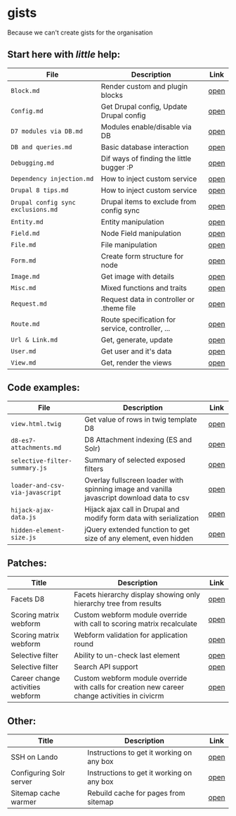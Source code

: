 # gists
Because we can't create gists for the organisation

## Start here with *little* help:
| File | Description | Link |
| --- | --- | --- |
| `Block.md` | Render custom and plugin blocks | [open](https://github.com/MantaRayMedia/gists/blob/master/Block.md) |
| `Config.md` | Get Drupal config, Update Drupal config | [open](https://github.com/MantaRayMedia/gists/blob/master/Config.md) |
| `D7 modules via DB.md` | Modules enable/disable via DB | [open](https://github.com/MantaRayMedia/gists/blob/master/D7%20modules%20via%20DB.md) |
| `DB and queries.md` | Basic database interaction | [open](https://github.com/MantaRayMedia/gists/blob/master/DB%20and%20queries.md) |
| `Debugging.md` | Dif ways of finding the little bugger :P | [open](https://github.com/MantaRayMedia/gists/blob/master/Debugging.md) |
| `Dependency injection.md` | How to inject custom service | [open](https://github.com/MantaRayMedia/gists/blob/master/Dependency%20injection.md) |
| `Drupal 8 tips.md` | How to inject custom service | [open](https://github.com/MantaRayMedia/gists/blob/master/Drupal%208%20tips.md) |
| `Drupal config sync exclusions.md` | Drupal items to exclude from config sync | [open](https://github.com/MantaRayMedia/gists/blob/master/Drupal%20config%20sync%20exclusions.md) |
| `Entity.md` | Entity manipulation | [open](https://github.com/MantaRayMedia/gists/blob/master/Entity.md) |
| `Field.md` | Node Field manipulation | [open](https://github.com/MantaRayMedia/gists/blob/master/Field.md) |
| `File.md` | File manipulation | [open](https://github.com/MantaRayMedia/gists/blob/master/File.md) |
| `Form.md` | Create form structure for node | [open](https://github.com/MantaRayMedia/gists/blob/master/Form.md) |
| `Image.md` | Get image with details | [open](https://github.com/MantaRayMedia/gists/blob/master/Image.md) |
| `Misc.md` | Mixed functions and traits | [open](https://github.com/MantaRayMedia/gists/blob/master/Misc.md) |
| `Request.md` | Request data in controller or .theme file | [open](https://github.com/MantaRayMedia/gists/blob/master/Request.md) |
| `Route.md` | Route specification for service, controller, ... | [open](https://github.com/MantaRayMedia/gists/blob/master/Route.md) |
| `Url & Link.md` | Get, generate, update | [open](https://github.com/MantaRayMedia/gists/blob/master/Url%20%26%20Link.md) |
| `User.md` | Get user and it's data | [open](https://github.com/MantaRayMedia/gists/blob/master/User.md) |
| `View.md` | Get, render the views | [open](https://github.com/MantaRayMedia/gists/blob/master/View.md) |


## Code examples:
| File | Description | Link |
| --- | --- | --- |
| `view.html.twig` | Get value of rows in twig template D8 | [open](https://github.com/MantaRayMedia/gists/blob/master/Code/view.html.twig) |
| `d8-es7-attachments.md` | D8 Attachment indexing (ES and Solr) | [open](https://github.com/MantaRayMedia/gists/blob/master/Code/d8-es7-attachments.md) |
| `selective-filter-summary.js` | Summary of selected exposed filters | [open](https://github.com/MantaRayMedia/gists/blob/master/Code/selective-filter-summary.js) |
| `loader-and-csv-via-javascript` | Overlay fullscreen loader with spinning image and vanilla javascript download data to csv | [open](https://github.com/MantaRayMedia/gists/blob/master/Code/loader-and-csv-via-javascript/index.html) |
| `hijack-ajax-data.js` | Hijack ajax call in Drupal and modify form data with serialization | [open](https://github.com/MantaRayMedia/gists/blob/master/Code/hijack-ajax-data.js) |
| `hidden-element-size.js` | jQuery extended function to get size of any element, even hidden | [open](https://github.com/MantaRayMedia/gists/blob/master/Code/hidden-element-size.js) |

## Patches:
| Title | Description | Link |
| --- | --- | --- |
| Facets D8 | Facets hierarchy display showing only hierarchy tree from results | [open](https://github.com/MantaRayMedia/gists/blob/master/Patches/d8_facets_hierarchy_query_results_build_from_results.patch) |
| Scoring matrix webform | Custom webform module override with call to scoring matrix recalculate | [open](https://github.com/MantaRayMedia/gists/blob/master/Patches/webform_call_custom_for_matrix_calculate.patch) |
| Scoring matrix webform | Webform validation for application round | [open](https://github.com/MantaRayMedia/gists/blob/master/Patches/webform_validation-application-round.patch) |
| Selective filter | Ability to un-check last element | [open](https://github.com/MantaRayMedia/gists/blob/master/Patches/views_module_fix_for_selective_filter_uncheck_last.patch) |
| Selective filter | Search API support | [open](https://github.com/MantaRayMedia/gists/blob/master/Patches/views_selective_filters-search_api.patch) |
| Career change activities webform | Custom webform module override with calls for creation new career change activities in civicrm  | [open](https://github.com/MantaRayMedia/gists/blob/master/Patches/create_career_change_activity_in_civicrm_on_field_change.patch) |

## Other:
| Title | Description | Link |
| --- | --- | --- |
| SSH on Lando  | Instructions to get it working on any box | [open](https://github.com/MantaRayMedia/gists/blob/master/Other/lando-ssh.md) |
| Configuring Solr server | Instructions to get it working on any box | [open](https://github.com/MantaRayMedia/gists/blob/master/Other/solr-configuration.md) |
| Sitemap cache warmer | Rebuild cache for pages from sitemap| [open](https://github.com/MantaRayMedia/gists/blob/master/Code/sitemap_cache_warmer.php) |

